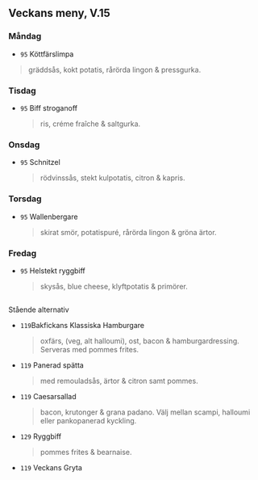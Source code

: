 ## Veckans meny, V.15

### Måndag 

*  `95` Köttfärslimpa
  > gräddsås, kokt potatis, rårörda lingon & pressgurka. 
 
  


### Tisdag

* `95` Biff stroganoff
  > ris, créme fraîche & saltgurka.
  


### Onsdag

* `95` Schnitzel 
  >  rödvinssås, stekt kulpotatis, citron & kapris. 



### Torsdag

* `95` Wallenbergare 
  > skirat smör, potatispuré, rårörda lingon & gröna ärtor.


   
### Fredag

* `95` Helstekt ryggbiff 
   >  skysås, blue cheese, klyftpotatis & primörer.
## 

Stående alternativ

* `119`Bakfickans Klassiska Hamburgare
  >oxfärs, (veg, alt halloumi), ost, bacon & hamburgardressing. Serveras med pommes frites.

* `119`  Panerad spätta
  >   med remouladsås, ärtor & citron samt pommes.

* `119` Caesarsallad
  > bacon, krutonger & grana padano. Välj mellan scampi, halloumi eller pankopanerad kyckling.
  
* `129` Ryggbiff
  > pommes frites & bearnaise.

* `119` Veckans Gryta 
  

